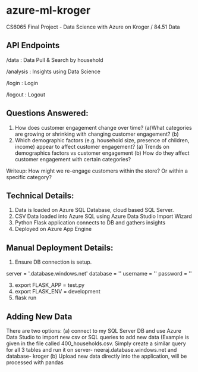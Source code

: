 # azure-ml-kroger

CS6065 Final Project - Data Science with Azure on Kroger / 84.51 Data

API Endpoints
-------------
/data : Data Pull & Search by household

/analysis : Insights using Data Science

/login : Login

/logout : Logout

Questions Answered:
-----------------------
1. How does customer engagement change over time?
(a)What categories are growing or shrinking with changing customer engagement?
(b)
2. Which demographic factors (e.g. household size, presence of children, income) appear to affect customer engagement?
(a) Trends on demographics factors vs customer engagement
(b) How do they affect customer engagement with certain categories?

Writeup:
How might we re-engage customers within the store? Or within a specific category?

Technical Details:
------------------
1. Data is loaded on Azure SQL Database, cloud based SQL Server.
2. CSV Data loaded into Azure SQL using Azure Data Studio Import Wizard
3. Python Flask application connects to DB and gathers insights
4. Deployed on Azure App Engine

Manual Deployment Details:
-------------------------
1. Ensure DB connection is setup.

server = '<yourservername>.database.windows.net'
database = '<yourdbname>'
username = '<yourusername>'
password = '<yourpassword>'

3. export FLASK_APP = test.py
4. export FLASK_ENV = development
5. flask run
  
Adding New Data
---------------
  There are two options:
  (a) connect to my SQL Server DB and use Azure Data Studio to import new csv or SQL queries to add new data (Example is given in the file called 400_households.csv. Simply create a similar query for all 3 tables and run it on server- neeraj.database.windows.net and database- kroger
  (b) Upload new data directly into the application, will be processed with pandas
